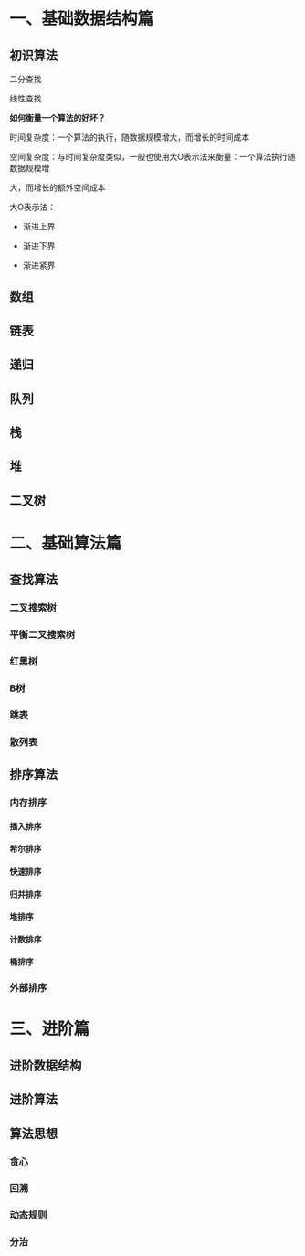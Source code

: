 # 一、基础数据结构篇

## 初识算法

二分查找

线性查找



**如何衡量一个算法的好坏？**

时间复杂度：一个算法的执行，随数据规模增大，而增长的时间成本

空间复杂度：与时间复杂度类似，一般也使用大O表示法来衡量：一个算法执行随数据规模增

大，而增长的额外空间成本



大O表示法：

- 渐进上界

- 渐进下界

- 渐进紧界



## 数组







## 链表





## 递归



## 队列





## 栈





## 堆





## 二叉树









# 二、基础算法篇

## 查找算法

### 二叉搜索树



### 平衡二叉搜索树





### 红黑树





### B树





### 跳表





### 散列表







## 排序算法



### 内存排序

#### 插入排序



#### 希尔排序



#### 快速排序



#### 归并排序



#### 堆排序



#### 计数排序



#### 桶排序





### 外部排序









# 三、进阶篇

## 进阶数据结构



## 进阶算法



## 算法思想 

### 贪心



### 回溯



### 动态规则



### 分治



































